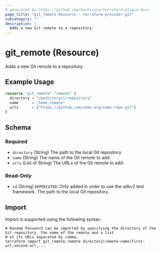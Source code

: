 ```yaml
---
# generated by https://github.com/hashicorp/terraform-plugin-docs
page_title: "git_remote Resource - terraform-provider-git"
subcategory: ""
description: |-
  Adds a new Git remote to a repository.
---
```


# git_remote (Resource)

Adds a new Git remote to a repository.

## Example Usage

```terraform
resource "git_remote" "remote" {
  directory = "/path/to/git/repository"
  name      = "some-remote"
  urls      = ["https://github.com/some-org/some-repo.git"]
}
```

<!-- schema generated by tfplugindocs -->
## Schema

### Required

- `directory` (String) The path to the local Git repository.
- `name` (String) The name of the Git remote to add.
- `urls` (List of String) The URLs of the Git remote to add.

### Read-Only

- `id` (String) `DEPRECATED`: Only added in order to use the sdkv2 test framework. The path to the local Git repository.

## Import

Import is supported using the following syntax:

```shell
# Random Password can be imported by specifying the directory of the Git repository, the name of the remote and a list
# of its URLs separated by comma.
terraform import git_remote.remote directory|remote-name|first-url,second-url,...
```
